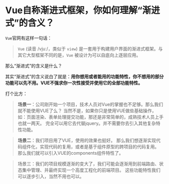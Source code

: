 # Vue自称渐进式框架，你如何理解“渐进式”的含义？

`Vue`官网有这样一句话：

> `Vue` (读音 /vjuː/，类似于 `view`) 是一套用于构建用户界面的渐进式框架。与其它大型框架不同的是，`Vue` 被设计为可以自底向上逐层应用。

那么“渐进式”的含义是什么？

其实“渐进式”的含义说白了就是：**用你想用或者能用的功能特性，你不想用的部分功能可以先不用。VUE不强求你一次性接受并使用它的全部功能特性。**

打个比方：

> **场景一**：公司刚开始一个项目，技术人员对Vue的掌握也不足够。那么我们就不能使用VUE了么？
> 当然不是，如果你只是使用VUE做些基础操作，如：页面渲染、表单处理提交功能，那还是非常简单的，成熟技术人员上手也就一两天。
> 完全可以用它去代替jquery。并不需要你去引入其他复杂特性功能。

> **场景二**：我们项目用了VUE，使用的效果也挺好。
> 那么我们想逐渐实现代码组件化，实现代码的复用，或者是基于组件原型的跨项目的代码复用。
> 那么我们就可以引入VUE的components组件特性了。

> 场景三：我们的项目规模逐渐的变大了，我们可能会逐渐用到前端路由、状态集中管理、并最终实现一个高度工程化的前端项目。
> 这些功能特性我们可以逐步引入，当然不用也可以。

<vPageTips :links="[
    {
        text: '什么是渐进式前端开发框架？向您介绍vue，看了就懂了',
        links: 'https://blog.51cto.com/u_14482423/2992771'
    },
    {
        text: '速看！！ vue 渐进式框架理解',
        links: 'https://juejin.cn/post/7033957461383970824'
    }
]"/>
